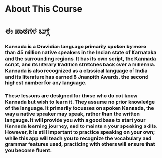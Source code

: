 # About This Course
# ಈ ಪಾಠಗಳ ಬಗ್ಗೆ

### Kannada is a Dravidian language primarily spoken by more than 45 million native speakers in the Indian state of Karnataka and the surrounding regions. It has its own script, the Kannada script, and its literary tradition stretches back over a millennia. Kannada is also recognized as a classical language of India and its literature has earned 8 Jnanpith Awards, the second highest number for any language.
### These lessons are designed for those who do not know Kannada but wish to learn it. They assume no prior knowledge of the language. It primarily focusses on spoken Kannada, the way a native speaker may speak, rather than the written langauge. It will provide you with a good base to start your Kannada learning journey, and to maintain your speaking skills. However, it is still important to practice speaking on your own; while this app will teach you to recognize the vocabulary and grammar features used, practicing with others will ensure that you become fluent.
